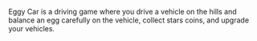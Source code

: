 Eggy Car is a driving game where you drive a vehicle on the hills and balance an egg carefully on the vehicle, collect stars coins, and upgrade your vehicles.
